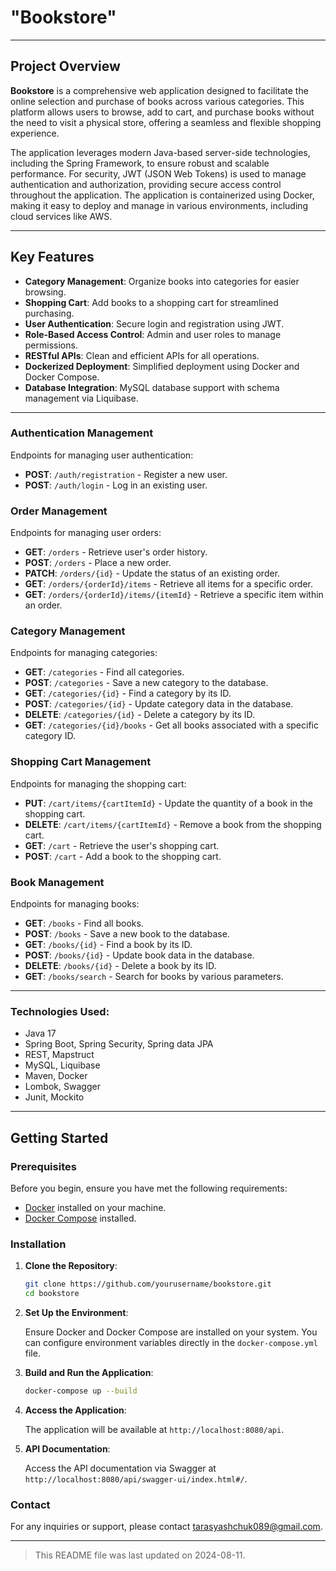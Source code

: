 # "Bookstore"

---

## Project Overview

**Bookstore** is a comprehensive web application designed to facilitate the online selection and purchase of books across various categories. This platform allows users to browse, add to cart, and purchase books without the need to visit a physical store, offering a seamless and flexible shopping experience.

The application leverages modern Java-based server-side technologies, including the Spring Framework, to ensure robust and scalable performance. For security, JWT (JSON Web Tokens) is used to manage authentication and authorization, providing secure access control throughout the application. The application is containerized using Docker, making it easy to deploy and manage in various environments, including cloud services like AWS.

---
## Key Features

- **Category Management**: Organize books into categories for easier browsing.
- **Shopping Cart**: Add books to a shopping cart for streamlined purchasing.
- **User Authentication**: Secure login and registration using JWT.
- **Role-Based Access Control**: Admin and user roles to manage permissions.
- **RESTful APIs**: Clean and efficient APIs for all operations.
- **Dockerized Deployment**: Simplified deployment using Docker and Docker Compose.
- **Database Integration**: MySQL database support with schema management via Liquibase.
---
### Authentication Management

Endpoints for managing user authentication:

- **POST**: `/auth/registration` - Register a new user.
- **POST**: `/auth/login` - Log in an existing user.

### Order Management

Endpoints for managing user orders:

- **GET**: `/orders` - Retrieve user's order history.
- **POST**: `/orders` - Place a new order.
- **PATCH**: `/orders/{id}` - Update the status of an existing order.
- **GET**: `/orders/{orderId}/items` - Retrieve all items for a specific order.
- **GET**: `/orders/{orderId}/items/{itemId}` - Retrieve a specific item within an order.

### Category Management

Endpoints for managing categories:

- **GET**: `/categories` - Find all categories.
- **POST**: `/categories` - Save a new category to the database.
- **GET**: `/categories/{id}` - Find a category by its ID.
- **POST**: `/categories/{id}` - Update category data in the database.
- **DELETE**: `/categories/{id}` - Delete a category by its ID.
- **GET**: `/categories/{id}/books` - Get all books associated with a specific category ID.

### Shopping Cart Management

Endpoints for managing the shopping cart:

- **PUT**: `/cart/items/{cartItemId}` - Update the quantity of a book in the shopping cart.
- **DELETE**: `/cart/items/{cartItemId}` - Remove a book from the shopping cart.
- **GET**: `/cart` - Retrieve the user's shopping cart.
- **POST**: `/cart` - Add a book to the shopping cart.

### Book Management

Endpoints for managing books:

- **GET**: `/books` - Find all books.
- **POST**: `/books` - Save a new book to the database.
- **GET**: `/books/{id}` - Find a book by its ID.
- **POST**: `/books/{id}` - Update book data in the database.
- **DELETE**: `/books/{id}` - Delete a book by its ID.
- **GET**: `/books/search` - Search for books by various parameters.
---
### Technologies Used:
- Java 17
- Spring Boot, Spring Security, Spring data JPA
- REST, Mapstruct
- MySQL, Liquibase
- Maven, Docker
- Lombok, Swagger
- Junit, Mockito
---
## Getting Started

### Prerequisites

Before you begin, ensure you have met the following requirements:

- [Docker](https://www.docker.com/get-started) installed on your machine.
- [Docker Compose](https://docs.docker.com/compose/install/) installed.

### Installation

1. **Clone the Repository**:

    ```sh
    git clone https://github.com/yourusername/bookstore.git
    cd bookstore
    ```

2. **Set Up the Environment**:

   Ensure Docker and Docker Compose are installed on your system. You can configure environment variables directly in the `docker-compose.yml` file.

3. **Build and Run the Application**:

    ```sh
    docker-compose up --build
    ```

4. **Access the Application**:

   The application will be available at `http://localhost:8080/api`.

5. **API Documentation**:

   Access the API documentation via Swagger at `http://localhost:8080/api/swagger-ui/index.html#/`.

### Contact

For any inquiries or support, please contact [tarasyashchuk089@gmail.com](mailto:tarasyashchuk089@gmail.com).

---

> This README file was last updated on 2024-08-11.